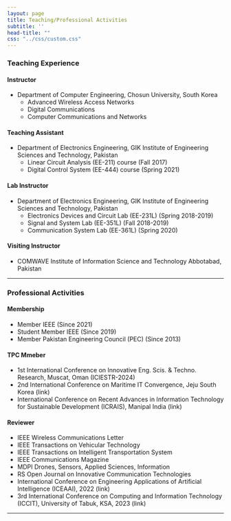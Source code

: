 ```yaml
---
layout: page
title: Teaching/Professional Activities
subtitle: ''
head-title: ""
css: "../css/custom.css"
---
```


### Teaching Experience

#### Instructor        
- Department of Computer Engineering, Chosun University, South Korea
  - Advanced Wireless Access Networks
  - Digital Communications
  - Computer Communications and Networks

#### Teaching Assistant        
- Department of Electronics Engineering, GIK Institute of Engineering Sciences and Technology, Pakistan
  - Linear Circuit Analysis (EE-211) course (Fall 2017)
  - Digital Control System (EE-444) course (Spring 2021)

#### Lab Instructor        
- Department of Electronics Engineering, GIK Institute of Engineering Sciences and Technology, Pakistan
  - Electronics Devices and Circuit Lab (EE-231L) (Spring 2018-2019)
  - Signal and System Lab (EE-351L) (Fall 2018-2019)
  - Communication System Lab (EE-361L) (Spring 2020)

#### Visiting Instructor        
- COMWAVE Institute of Information Science and Technology Abbotabad, Pakistan

----
  
### Professional Activities

#### Membership
- Member IEEE (Since 2021)
- Student Member IEEE (Since 2019)
- Member Pakistan Engineering Council (PEC) (Since 2013)

#### TPC Mmeber
- 1st International Conference on Innovative Eng. Scis. & Techno. Research, Muscat, Oman (ICIESTR-2024)
- 2nd International Conference on Maritime IT Convergence, Jeju South Korea (link)
- International Conference on Recent Advances in Information Technology for Sustainable Development (ICRAIS), Manipal India (link)

#### Reviewer 
- IEEE Wireless Communications Letter
- IEEE Transactions on Vehicular Technology
- IEEE Transactions on Intelligent Transportation System
- IEEE Communications Magazine
- MDPI Drones, Sensors, Applied Sciences, Information
- RS Open Journal on Innovative Communication Technologies
- International Conference on Engineering Applications of Artificial Intelligence (ICEAAI), 2022 (link)
- 3rd International Conference on Computing and Information Technology (ICCIT), University of Tabuk, KSA, 2023 (link)

----

